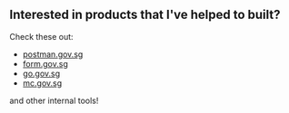 
## Interested in products that I've helped to built?
Check these out: 
- [postman.gov.sg](https://postman.gov.sg)
- [form.gov.sg](https://form.gov.sg)
- [go.gov.sg](https://go.gov.sg)
- [mc.gov.sg](https://mc.gov.sg)

and other internal tools!

<!--
**jeantanzj/jeantanzj** is a ✨ _special_ ✨ repository because its `README.md` (this file) appears on your GitHub profile.

Here are some ideas to get you started:

- 🔭 I’m currently working on ...
- 🌱 I’m currently learning ...
- 👯 I’m looking to collaborate on ...
- 🤔 I’m looking for help with ...
- 💬 Ask me about ...
- 📫 How to reach me: ...
- 😄 Pronouns: ...
- ⚡ Fun fact: ...
-->
